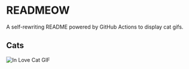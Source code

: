 # READMEOW

A self-rewriting README powered by GitHub Actions to display cat gifs.

## Cats

![In Love Cat GIF](https://media4.giphy.com/media/v1.Y2lkPTlhY2QwMmRhMjVrODF2cmd0cWM5c200aGlkODZ2NG8wOWR6ZGNkMnVuMW52a3dibSZlcD12MV9naWZzX3NlYXJjaCZjdD1n/MDJ9IbxxvDUQM/200.gif)
